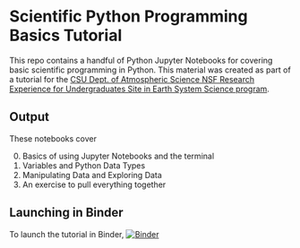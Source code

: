# Scientific Python Programming Basics Tutorial

This repo contains a handful of Python Jupyter Notebooks for covering basic scientific programming in Python. This material was created as part of a tutorial for the <a href="https://www.atmos.colostate.edu/ATS_REU/">CSU Dept. of Atmospheric Science NSF Research Experience for Undergraduates Site in Earth System Science program</a>.

## Output
These notebooks cover

 0. Basics of using Jupyter Notebooks and the terminal
 1. Variables and Python Data Types
 2. Manipulating Data and Exploring Data
 3. An exercise to pull everything together

## Launching in Binder
To launch the tutorial in Binder, [![Binder](https://mybinder.org/badge_logo.svg)](https://mybinder.org/v2/gh/CSlocumWX/ats_reu_sandbox/main?urlpath=git-pull%3Frepo%3Dhttps%253A%252F%252Fgithub.com%252FCSlocumWX%252Fats_reu_python_tutorial%26urlpath%3Dlab%252Ftree%252Fats_reu_python_tutorial%252F%26branch%3Dmain)
